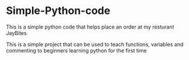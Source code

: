 # Simple-Python-code
This is a simple python code that helps place an order at my resturant JayBites

This is a simple project that can be used to teach functions, variables and 
commenting to beginners learning python for the first time
